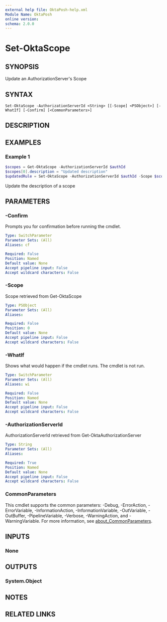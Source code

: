 ```yaml
---
external help file: OktaPosh-help.xml
Module Name: OktaPosh
online version:
schema: 2.0.0
---
```


# Set-OktaScope

## SYNOPSIS
Update an AuthorizationServer's Scope

## SYNTAX

```
Set-OktaScope -AuthorizationServerId <String> [[-Scope] <PSObject>] [-WhatIf] [-Confirm] [<CommonParameters>]
```

## DESCRIPTION

## EXAMPLES

### Example 1
```powershell
$scopes = Get-OktaScope -AuthorizationServerId $authId
$scopes[0].description = "Updated description"
$updatedRule = Set-OktaScope -AuthorizationServerId $authId -Scope $scopes[0]
```

Update the description of a scope

## PARAMETERS

### -Confirm
Prompts you for confirmation before running the cmdlet.

```yaml
Type: SwitchParameter
Parameter Sets: (All)
Aliases: cf

Required: False
Position: Named
Default value: None
Accept pipeline input: False
Accept wildcard characters: False
```

### -Scope
Scope retrieved from Get-OktaScope

```yaml
Type: PSObject
Parameter Sets: (All)
Aliases:

Required: False
Position: 0
Default value: None
Accept pipeline input: False
Accept wildcard characters: False
```

### -WhatIf
Shows what would happen if the cmdlet runs.
The cmdlet is not run.

```yaml
Type: SwitchParameter
Parameter Sets: (All)
Aliases: wi

Required: False
Position: Named
Default value: None
Accept pipeline input: False
Accept wildcard characters: False
```

### -AuthorizationServerId
AuthorizationServerId retrieved from Get-OktaAuthorizationServer

```yaml
Type: String
Parameter Sets: (All)
Aliases:

Required: True
Position: Named
Default value: None
Accept pipeline input: False
Accept wildcard characters: False
```

### CommonParameters
This cmdlet supports the common parameters: -Debug, -ErrorAction, -ErrorVariable, -InformationAction, -InformationVariable, -OutVariable, -OutBuffer, -PipelineVariable, -Verbose, -WarningAction, and -WarningVariable. For more information, see [about_CommonParameters](http://go.microsoft.com/fwlink/?LinkID=113216).

## INPUTS

### None

## OUTPUTS

### System.Object
## NOTES

## RELATED LINKS
